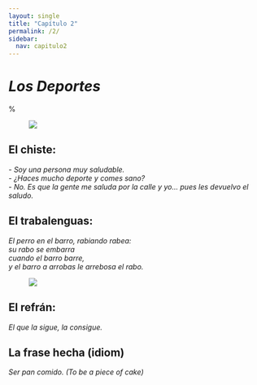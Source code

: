 ```yaml
---
layout: single
title: "Capítulo 2"
permalink: /2/
sidebar:
  nav: capitulo2
---
```


# _Los Deportes_

%

<figure style="width: 300px" class="align-right">
    <a href="https://sarroniz.github.io/S-280/images/meme-preteritoimpercfecto.jpg"><img src="https://sarroniz.github.io/S-280/images/meme-preteritoimpercfecto.jpg"></a>
</figure>

## El chiste:

_\- Soy una persona muy saludable.   
\- ¿Haces mucho deporte y comes sano?   
\- No. Es que la gente me saluda por la calle y yo... pues les devuelvo el saludo._   


## El trabalenguas:

_El perro en el barro, rabiando rabea:  
su rabo se embarra  
cuando el barro barre,   
y el barro a arrobas le arrebosa el rabo._    

<figure style="width: 300px" class="align-right">
    <a href="https://sarroniz.github.io/S-280/images/meme16.jpg"><img src="https://sarroniz.github.io/S-280/images/meme16.jpg"></a>
</figure>

## El refrán:

_El que la sigue, la consigue._


## La frase hecha (idiom)

_Ser pan comido. (To be a piece of cake)_
